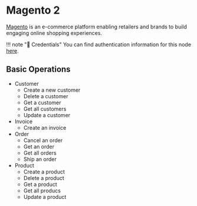 # Magento 2

[Magento](https://www.magento.com/) is an e-commerce platform enabling retailers and brands to build engaging online shopping experiences.

!!! note "🔑 Credentials"
    You can find authentication information for this node [here](/integrations/credentials/magento2/).


## Basic Operations

* Customer
    * Create a new customer
    * Delete a customer
    * Get a customer
    * Get all customers
    * Update a customer
* Invoice
    * Create an invoice
* Order
    * Cancel an order
    * Get an order
    * Get all orders
    * Ship an order
* Product
    * Create a product
    * Delete a product
    * Get a product
    * Get all producs
    * Update a product
